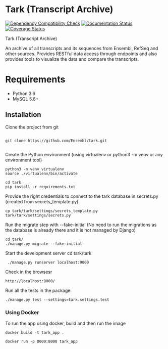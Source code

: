 # Tark (Transcript Archive)

[![Dependency Compatibility Check](https://github.com/Ensembl/tark/actions/workflows/dep_check.yml/badge.svg)](https://github.com/Ensembl/tark/actions/workflows/dep_check.yml)
[![Documentation Status](https://readthedocs.org/projects/tark/badge/?version=latest)](http://tark.readthedocs.io/en/latest/?badge=latest) 
[![Coverage Status](https://coveralls.io/repos/github/Ensembl/tark/badge.svg?branch=master)](https://coveralls.io/github/Ensembl/tark)

Tark (Transcript Archive)

An archive of all transcripts and its sequences from Ensembl, RefSeq and other sources. Provides RESTful data access through endpoints and also provides tools to visualize the data and compare the transcripts.


# Requirements
- Python 3.6
- MySQL 5.6+


Installation
------------
Clone the project from git

```

git clone https://github.com/Ensembl/tark.git


```

Create the Python environment (using virtualenv or python3 -m venv or any environment tool)

```
python3 -m venv virtualenv
source ./virtualenv/bin/activate

cd tark
pip install -r requirements.txt 

```

Provide the right credentials to connect to the tark database in secrets.py (created from secrets_template.py)

```
cp tark/tark/settings/secrets_template.py tark/tark/settings/secrets.py
```


Run the migrate step with --fake-initial (No need to run the migrations as the database is already there and it is not managed by Django)
```
cd tark/
./manage.py migrate --fake-initial
```

Start the development server
cd tark/tark
```
 ./manage.py runserver localhost:9000
```

Check in the browsesr
```
http://localhost:9000/
```

Run all the tests in the package:
```
./manage.py test --settings=tark.settings.test
```

### Using Docker

To run the app using docker, build and then run the image
```
docker build -t tark_app .

docker run -p 8000:8000 tark_app
```